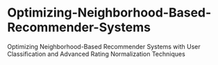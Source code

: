 # Optimizing-Neighborhood-Based-Recommender-Systems
Optimizing Neighborhood-Based Recommender Systems with User Classification and Advanced Rating Normalization Techniques
